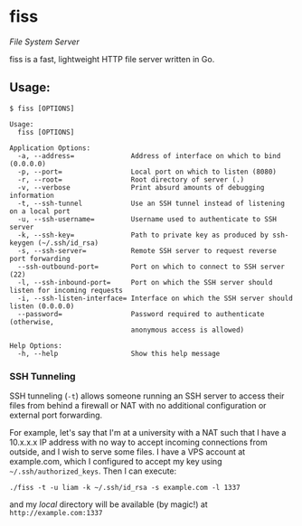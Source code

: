 # fiss

*File System Server*

fiss is a fast, lightweight HTTP file server written in Go.

## Usage:

```none
$ fiss [OPTIONS]

Usage:
  fiss [OPTIONS]

Application Options:
  -a, --address=              Address of interface on which to bind (0.0.0.0)
  -p, --port=                 Local port on which to listen (8080)
  -r, --root=                 Root directory of server (.)
  -v, --verbose               Print absurd amounts of debugging information
  -t, --ssh-tunnel            Use an SSH tunnel instead of listening on a local port
  -u, --ssh-username=         Username used to authenticate to SSH server
  -k, --ssh-key=              Path to private key as produced by ssh-keygen (~/.ssh/id_rsa)
  -s, --ssh-server=           Remote SSH server to request reverse port forwarding
  --ssh-outbound-port=        Port on which to connect to SSH server (22)
  -l, --ssh-inbound-port=     Port on which the SSH server should listen for incoming requests
  -i, --ssh-listen-interface= Interface on which the SSH server should listen (0.0.0.0)
  --password=                 Password required to authenticate (otherwise,
                              anonymous access is allowed)

Help Options:
  -h, --help                  Show this help message
```

### SSH Tunneling
SSH tunneling (`-t`) allows someone running an SSH server to access their files from behind a firewall or NAT with no additional configuration or external port forwarding.

For example, let's say that I'm at a university with a NAT such that I have a 10.x.x.x IP address with no way to accept incoming connections from outside, and I wish to serve some files. I have a VPS account at example.com, which I configured to accept my key using `~/.ssh/authorized_keys`. Then I can execute:
```
./fiss -t -u liam -k ~/.ssh/id_rsa -s example.com -l 1337
```
and my *local* directory will be available (by magic!) at `http://example.com:1337`
